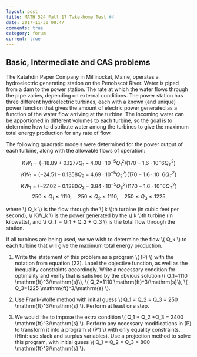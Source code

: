 ```yaml
---
layout: post
title: MATH 524 Fall 17 Take-home Test #4
date: 2017-11-30 08:47
comments: true
category: forum
current: true
---
```


## Basic, Intermediate and CAS problems

The Katahdin Paper Company in Millinocket, Maine, operates a hydroelectric generating station on the Penobscot River. Water is piped from a dam to the power station. The rate at which the water flows through the pipe varies, depending on external conditions.
The power station has three different hydroelectric turbines, each with a known (and unique) power function that gives the amount of electric power generated as a function of the water flow arriving at the turbine. The incoming water can be apportioned in different volumes to each turbine, so the goal is to determine how to distribute water among the turbines to give the maximum total energy production for any rate of flow.

The following quadratic models were determined for the power output of each turbine, along with the allowable flows of operation:

$$ KW_1 = (-18.89 + 0.1277 Q_1 - 4.08 \cdot 10^{-5}Q_1^2 )(170 - 1.6 \cdot 10^-6 Q_T^2) $$
$$ KW_1 = (-24.51 + 0.1358 Q_2 - 4.69 \cdot 10^{-5}Q_2^2 )(170 - 1.6 \cdot 10^-6 Q_T^2) $$
$$ KW_1 = (-27.02 + 0.1380 Q_3 - 3.84 \cdot 10^{-5}Q_3^2 )(170 - 1.6 \cdot 10^-6 Q_T^2) $$
$$ 250 \leq Q_1 \leq 1110, \quad 250 \leq Q_2 \leq 1110, \quad 250 \leq Q_3 \leq 1225$$

where \\( Q_k \\) is the flow through the \\( k \\)th turbine (in cubic feet per second), \\( KW_k \\) is the power generated by the \\( k \\)th turbine (in kilowatts), and \\( Q_T = Q_1 + Q_2 + Q_3 \\) is the total flow through the station. 

If all turbines are being used, we we wish to determine the flow \\( Q_k \\) to each turbine that will give the maximum total energy production.

1. Write the statement of this problem as a program \\( (P) \\) with the notation from equation (22).  Label the objective function, as well as the inequality constraints accordingly. Write a necessary condition for optimality and verify that is satisfied by the obvious solution \\( Q_1=1110 \mathrm{ft}^3/\mathrm{s}\\), \\( Q_2=1110 \mathrm{ft}^3/\mathrm{s}\\), \\( Q_3=1225 \mathrm{ft}^3/\mathrm{s} \\).

2. Use Frank-Wolfe method with initial guess \\( Q_1 = Q_2 = Q_3 = 250 \mathrm{ft}^3/\mathrm{s} \\).  Perform at least one step.

3. We would like to impose the extra condition \\( Q_1 + Q_2 +Q_3 = 2400 \mathrm{ft}^3/\mathrm{s} \\).  Perform any necessary modifications in (P) to transform it into a program \\( (P') \\) with only equality constraints. (Hint: use slack and surplus variables).  Use a projection method to solve this program, with initial guess \\( Q_1 = Q_2 = Q_3 = 800 \mathrm{ft}^3/\mathrm{s} \\).


	